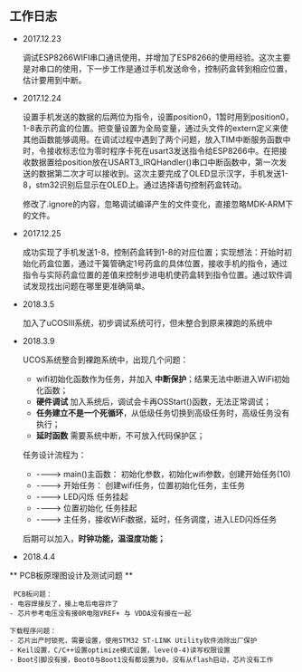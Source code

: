 ## 工作日志

- 2017.12.23

  调试ESP8266WIFI串口通讯使用，并增加了ESP8266的使用经验。这次主要是对串口的使用，下一步工作是通过手机发送命令，控制药盒转到相应位置，估计要用到中断。

- 2017.12.24

  设置手机发送的数据的后两位为指令，设置position0，1暂时用到position0，1-8表示药盒的位置。把变量设置为全局变量，通过头文件的extern定义来使其他函数能够调用。在调试过程中遇到了两个问题，放入TIM中断服务函数中时，令接收标志位为零时程序卡死在usart3发送指令给ESP8266中。在把接收数据置给position放在USART3_IRQHandler()串口中断函数中，第一次发送的数据第二次才可以接收到。这次主要完成了OLED显示汉字，手机发送1-8，stm32识别后显示在OLED上。通过选择语句控制药盒转动。

  修改了.ignore的内容，忽略调试编译产生的文件变化，直接忽略MDK-ARM下的文件。

- 2017.12.25

  成功实现了手机发送1-8，控制药盒转到1-8的对应位置；实现想法：开始时初始化药盒位置，通过干簧管确定1号药盒的具体位置，接收手机的指令，通过指令与实际药盒位置的差值来控制步进电机使药盒转到指令位置。通过软件调试发现找出问题在哪里更准确简单。

- 2018.3.5

  加入了uCOSIII系统，初步调试系统可行，但未整合到原来裸跑的系统中

- 2018.3.9

  UCOS系统整合到裸跑系统中，出现几个问题：
  - wifi初始化函数作为任务，并加入 **中断保护**；结果无法中断进入WiFi初始化函数；
  - **硬件调试** 加入系统后，调试会卡再OSStart()函数，无法正常调试；
  - **任务建立不是一个死循环**，从低级任务切换到高级任务时，高级任务没有执行；
  - **延时函数** 需要系统中断，不可放入代码保护区；

  任务设计流程为：
  - ----> main()主函数： 初始化参数，初始化wifi参数，创建开始任务(10)
  - ----> 开始任务： 创建wifi任务，位置初始化任务，主任务
  - ----> LED闪烁    任务挂起
  - ----> 位置初始化  任务挂起
  - ----> 主任务，接收WiFi数据，延时，任务调度，进入LED闪烁任务

  后期可以加入，**时钟功能，温湿度功能；**

- 2018.4.4

** PCB板原理图设计及测试问题 **

     PCB板问题：
    - 电容焊接反了，接上电后电容炸了
    - 芯片参考电压没有接0R电阻VREF+ 与 VDDA没有接在一起

    下载程序问题：
    - 芯片出产时锁死，需要设置，使用STM32 ST-LINK Utility软件消除出厂保护
    - Keil设置，C/C++设置optimize模式设置，leve(0-4)读写权限设置
    - Boot引脚没有接，Boot0与Boot1没有都设置为0，没有从flash启动，芯片没有工作
